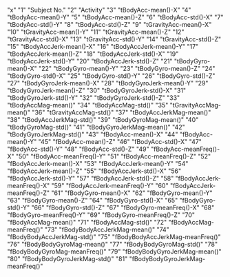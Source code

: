 "x"
"1" "Subject No."
"2" "Activity"
"3" "tBodyAcc-mean()-X"
"4" "tBodyAcc-mean()-Y"
"5" "tBodyAcc-mean()-Z"
"6" "tBodyAcc-std()-X"
"7" "tBodyAcc-std()-Y"
"8" "tBodyAcc-std()-Z"
"9" "tGravityAcc-mean()-X"
"10" "tGravityAcc-mean()-Y"
"11" "tGravityAcc-mean()-Z"
"12" "tGravityAcc-std()-X"
"13" "tGravityAcc-std()-Y"
"14" "tGravityAcc-std()-Z"
"15" "tBodyAccJerk-mean()-X"
"16" "tBodyAccJerk-mean()-Y"
"17" "tBodyAccJerk-mean()-Z"
"18" "tBodyAccJerk-std()-X"
"19" "tBodyAccJerk-std()-Y"
"20" "tBodyAccJerk-std()-Z"
"21" "tBodyGyro-mean()-X"
"22" "tBodyGyro-mean()-Y"
"23" "tBodyGyro-mean()-Z"
"24" "tBodyGyro-std()-X"
"25" "tBodyGyro-std()-Y"
"26" "tBodyGyro-std()-Z"
"27" "tBodyGyroJerk-mean()-X"
"28" "tBodyGyroJerk-mean()-Y"
"29" "tBodyGyroJerk-mean()-Z"
"30" "tBodyGyroJerk-std()-X"
"31" "tBodyGyroJerk-std()-Y"
"32" "tBodyGyroJerk-std()-Z"
"33" "tBodyAccMag-mean()"
"34" "tBodyAccMag-std()"
"35" "tGravityAccMag-mean()"
"36" "tGravityAccMag-std()"
"37" "tBodyAccJerkMag-mean()"
"38" "tBodyAccJerkMag-std()"
"39" "tBodyGyroMag-mean()"
"40" "tBodyGyroMag-std()"
"41" "tBodyGyroJerkMag-mean()"
"42" "tBodyGyroJerkMag-std()"
"43" "fBodyAcc-mean()-X"
"44" "fBodyAcc-mean()-Y"
"45" "fBodyAcc-mean()-Z"
"46" "fBodyAcc-std()-X"
"47" "fBodyAcc-std()-Y"
"48" "fBodyAcc-std()-Z"
"49" "fBodyAcc-meanFreq()-X"
"50" "fBodyAcc-meanFreq()-Y"
"51" "fBodyAcc-meanFreq()-Z"
"52" "fBodyAccJerk-mean()-X"
"53" "fBodyAccJerk-mean()-Y"
"54" "fBodyAccJerk-mean()-Z"
"55" "fBodyAccJerk-std()-X"
"56" "fBodyAccJerk-std()-Y"
"57" "fBodyAccJerk-std()-Z"
"58" "fBodyAccJerk-meanFreq()-X"
"59" "fBodyAccJerk-meanFreq()-Y"
"60" "fBodyAccJerk-meanFreq()-Z"
"61" "fBodyGyro-mean()-X"
"62" "fBodyGyro-mean()-Y"
"63" "fBodyGyro-mean()-Z"
"64" "fBodyGyro-std()-X"
"65" "fBodyGyro-std()-Y"
"66" "fBodyGyro-std()-Z"
"67" "fBodyGyro-meanFreq()-X"
"68" "fBodyGyro-meanFreq()-Y"
"69" "fBodyGyro-meanFreq()-Z"
"70" "fBodyAccMag-mean()"
"71" "fBodyAccMag-std()"
"72" "fBodyAccMag-meanFreq()"
"73" "fBodyBodyAccJerkMag-mean()"
"74" "fBodyBodyAccJerkMag-std()"
"75" "fBodyBodyAccJerkMag-meanFreq()"
"76" "fBodyBodyGyroMag-mean()"
"77" "fBodyBodyGyroMag-std()"
"78" "fBodyBodyGyroMag-meanFreq()"
"79" "fBodyBodyGyroJerkMag-mean()"
"80" "fBodyBodyGyroJerkMag-std()"
"81" "fBodyBodyGyroJerkMag-meanFreq()"
